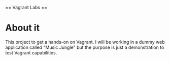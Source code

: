 == Vagrant Labs ==

# About it #

This project to get a hands-on on Vagrant. I will be working in a dummy
web application called "Music Jungle" but the purpose is just a demonstration
to test Vagrant capabilities.

